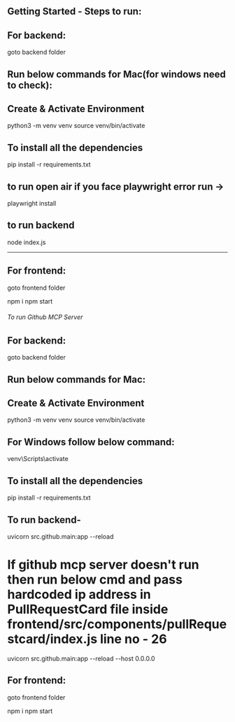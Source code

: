 ## Getting Started - Steps to run:

## For backend:

goto backend folder

## Run below commands for Mac(for windows need to check):

## Create & Activate Environment

python3 -m venv venv
source venv/bin/activate

## To install all the dependencies

pip install -r requirements.txt

## to run open air if you face playwright error run ->

playwright install

## to run backend

node index.js

---

## For frontend:

goto frontend folder

npm i
npm start

###### To run Github MCP Server

## For backend:

goto backend folder

## Run below commands for Mac:

## Create & Activate Environment

python3 -m venv venv
source venv/bin/activate

## For Windows follow below command:

venv\Scripts\activate

## To install all the dependencies

pip install -r requirements.txt

## To run backend-

uvicorn src.github.main:app --reload

# If github mcp server doesn't run then run below cmd and pass hardcoded ip address in PullRequestCard file inside frontend/src/components/pullRequestcard/index.js line no - 26

uvicorn src.github.main:app --reload --host 0.0.0.0

## For frontend:

goto frontend folder

npm i
npm start
